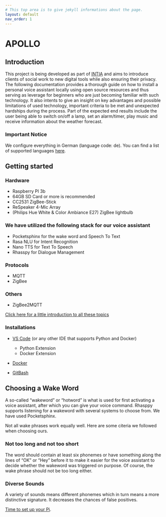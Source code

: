 ```yaml
---
# This top area is to give jekyll informations about the page.
layout: default
nav_order: 1
---
```


# APOLLO

## Introduction

This project is being developed as part of [INTIA](https://dites.web.th-koeln.de/forschung/projekte/intia/) and aims to introduce clients of social work to new digital tools while also ensuring their privacy.
The following documentation provides a thorough guide on how to install a personal voice assistant locally using open source resources and thus serving as leverage for beginners who are just becoming familiar with such technology. It also intents to give an insight on key advantages and possible limitations of used technology, important criteria to be met and unexpected hardships during the process.
Part of the expected end results include the user being able to switch on/off a lamp, set an alarm/timer, play music and receive information about the weather forecast.

### Important Notice

We configure everything in German (language code: de).
You can find a list of supported languages [here](https://rhasspy.readthedocs.io/en/latest/#supported-languages
).

## Getting started

### Hardware

- Raspberry PI 3b
- 64GB SD Card or more is recommended
- CC2531 ZigBee-Stick
- ReSpeaker 4-Mic Array
- (Philips Hue White & Color Ambiance E27) ZigBee lightbulb

### We have utilized the following stack for our voice assistant

- Pocketsphinx for the wake word and Speech To Text
- Rasa NLU for Intent Recognition
- Nano TTS for Text To Speech
- Rhasspy for Dialogue Management

### Protocols

- MQTT
- ZigBee

### Others

- ZigBee2MQTT

[Click here for a little introduction to all these topics](./glossary.md)

### Installations

- [VS Code](https://code.visualstudio.com/download) (or any other IDE that supports Python and Docker)
  - Python Extension
  - Docker Extension

- [Docker](https://docs.docker.com/engine/install/debian/)

- [GitBash](https://git-scm.com/downloads)

## Choosing a Wake Word

A so-called “wakeword” or “hotword” is what is used for first activating a voice assistant, after which you can give your voice command. Rhasppy supports listening for a wakeword with several systems to choose from. We have used Pocketsphinx.

Not all wake phrases work equally well. Here are some citeria we followed when choosing ours.

### Not too long and not too short

The word should contain at least six phonemes or have something along the lines of “OK” or “Hey” before it to make it easier for the voice assistant to decide whether the wakeword was triggered on purpose. Of course, the wake phrase should not be too long either.

### Diverse Sounds

A variety of sounds means different phonemes which in turn means a more distinctive signature. It decreases the chances of false positives.

[Time to set up your Pi](./instructions.md).
